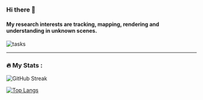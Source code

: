 ### Hi there 👋

#### My research interests are tracking, mapping, rendering and understanding in unknown scenes.  
<!--
**yanyan-li/yanyan-li** is a ✨ _special_ ✨ repository because its `README.md` (this file) appears on your GitHub profile.

Here are some ideas to get you started:

- 🔭 I’m currently working on ...
- 🌱 I’m currently learning ...
- 👯 I’m looking to collaborate on ...
- 🤔 I’m looking for help with ...
- 💬 Ask me about ...
- 📫 How to reach me: yanyan.li@tum.de
- 😄 Pronouns: ...
- ⚡ Fun fact: ... 
---


-->
![tasks](venom.gif)

---

### :fire: My Stats :
![GitHub Streak](https://github-readme-streak-stats.herokuapp.com/?user=yanyan-li)

[![Top Langs](https://github-readme-stats.vercel.app/api/top-langs/?username=yanyan-li&layout=compact&theme=vision-friendly-dark)](https://github.com/yanyan-li/github-readme-stats)
